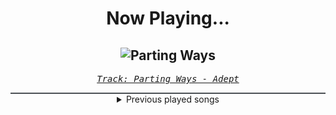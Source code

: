 <div align="center"> 
<h1>Now Playing...</h1>

![Parting Ways](https://i.scdn.co/image/ab67616d00001e021fa547dfd445ac3aa122fc94)
--
_<samp><a href="https://open.spotify.com/track/5I9ZqRn6oJ6ljsg0zIE81B">Track: Parting Ways - Adept</a></samp>_

<div style="border: 1px #4B5054 solid"></div>
<details>
  <summary>
    Previous played songs
  </summary>
  <table>
    <thead>
      <tr>
        <th>
          Artist
        </th>
        <th>
          Song
        </th>
        <th>
          Link
        </th>
      </tr>
    </thead>
    <tbody>
      <tr><td>Adept</td><td>Parting Ways</td><td><a href="https://open.spotify.com/track/5I9ZqRn6oJ6ljsg0zIE81B">https://open.spotify.com/track/5I9ZqRn6oJ6ljsg0zIE81B</a></td></tr><tr><td>Thomas Bergersen</td><td>Beautiful People (EDM Mashup)</td><td><a href="https://open.spotify.com/track/77CaLtSUrMn0GaaaEa7hRO">https://open.spotify.com/track/77CaLtSUrMn0GaaaEa7hRO</a></td></tr><tr><td>Adept</td><td>Battered Skin</td><td><a href="https://open.spotify.com/track/6VMixhhvvKXAHlzIyhgzCS">https://open.spotify.com/track/6VMixhhvvKXAHlzIyhgzCS</a></td></tr><tr><td>Adept</td><td>Blood Covenant</td><td><a href="https://open.spotify.com/track/5Fu92pIctIhDh4tngZjt3e">https://open.spotify.com/track/5Fu92pIctIhDh4tngZjt3e</a></td></tr><tr><td>Two Steps from Hell</td><td>Letters to God</td><td><a href="https://open.spotify.com/track/7otQK5eMjZL5OevoDa1tGm">https://open.spotify.com/track/7otQK5eMjZL5OevoDa1tGm</a></td></tr><tr><td>Thomas Bergersen</td><td>Night Queen</td><td><a href="https://open.spotify.com/track/1UYiuy9gBGeEzG4wKqUm94">https://open.spotify.com/track/1UYiuy9gBGeEzG4wKqUm94</a></td></tr><tr><td>Valiant Hearts</td><td>Thalassa</td><td><a href="https://open.spotify.com/track/7JWNDwmxJpZfLwKOhxatC4">https://open.spotify.com/track/7JWNDwmxJpZfLwKOhxatC4</a></td></tr><tr><td>Gothic Storm</td><td>Adventure Is Out There</td><td><a href="https://open.spotify.com/track/3khfuQeMY7bt9QFDm4H1HY">https://open.spotify.com/track/3khfuQeMY7bt9QFDm4H1HY</a></td></tr><tr><td>Dayseeker</td><td>Cemetery Blues</td><td><a href="https://open.spotify.com/track/6LzFqnnhNxPcW2UasIpK1t">https://open.spotify.com/track/6LzFqnnhNxPcW2UasIpK1t</a></td></tr><tr><td>The Browning</td><td>EVOLVE</td><td><a href="https://open.spotify.com/track/3J8zKMWojpAtSvyJbDHhJZ">https://open.spotify.com/track/3J8zKMWojpAtSvyJbDHhJZ</a></td></tr><tr><td>Adelitas Way</td><td>Last Laugh</td><td><a href="https://open.spotify.com/track/6r46vumThnlUaNsojmR0vs">https://open.spotify.com/track/6r46vumThnlUaNsojmR0vs</a></td></tr><tr><td>Princess Nokia</td><td>Pink Bronco (feat. Lindsey Stirling)</td><td><a href="https://open.spotify.com/track/1P3u91yVaGVzHcswGE5ZAm">https://open.spotify.com/track/1P3u91yVaGVzHcswGE5ZAm</a></td></tr><tr><td>Adept</td><td>Blood Covenant</td><td><a href="https://open.spotify.com/track/5Fu92pIctIhDh4tngZjt3e">https://open.spotify.com/track/5Fu92pIctIhDh4tngZjt3e</a></td></tr><tr><td>Rocco Minichiello</td><td>Soundscape To Ardor (from "Bleach") - Metal Version</td><td><a href="https://open.spotify.com/track/5W8W2JiZnla3ns1EufUfym">https://open.spotify.com/track/5W8W2JiZnla3ns1EufUfym</a></td></tr><tr><td>Caleb Hyles</td><td>Free</td><td><a href="https://open.spotify.com/track/6U6Tjrk4nwMQCDlVsoCYrF">https://open.spotify.com/track/6U6Tjrk4nwMQCDlVsoCYrF</a></td></tr><tr><td>Alonestar</td><td>Rise Again</td><td><a href="https://open.spotify.com/track/3z0zyuRP0ayvV09c3sGC3R">https://open.spotify.com/track/3z0zyuRP0ayvV09c3sGC3R</a></td></tr><tr><td>Allweda</td><td>An Energy</td><td><a href="https://open.spotify.com/track/4Iee2C4Ixl1JQc7EIHDtvT">https://open.spotify.com/track/4Iee2C4Ixl1JQc7EIHDtvT</a></td></tr><tr><td>League of Legends</td><td>Sacrifice</td><td><a href="https://open.spotify.com/track/3UEwPrMwvnqXs2nv4yDwTm">https://open.spotify.com/track/3UEwPrMwvnqXs2nv4yDwTm</a></td></tr><tr><td>Annisokay</td><td>Splinters</td><td><a href="https://open.spotify.com/track/3dsme09UXthRIL72V5AjzD">https://open.spotify.com/track/3dsme09UXthRIL72V5AjzD</a></td></tr><tr><td>WeStillDie</td><td>Soiltary Witness</td><td><a href="https://open.spotify.com/track/7zlU9wrouDTjpxSLbgYr9H">https://open.spotify.com/track/7zlU9wrouDTjpxSLbgYr9H</a></td></tr>
    </tbody>
  </table>
</details>

</div>

